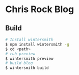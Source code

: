 # Chris Rock Blog

## Build 

```bash
# Install wintersmith
$ npm install wintersmith -g
$ cd <path>
# rub preview
$ wintersmith preview
# build blog
$ wintersmith build
```
